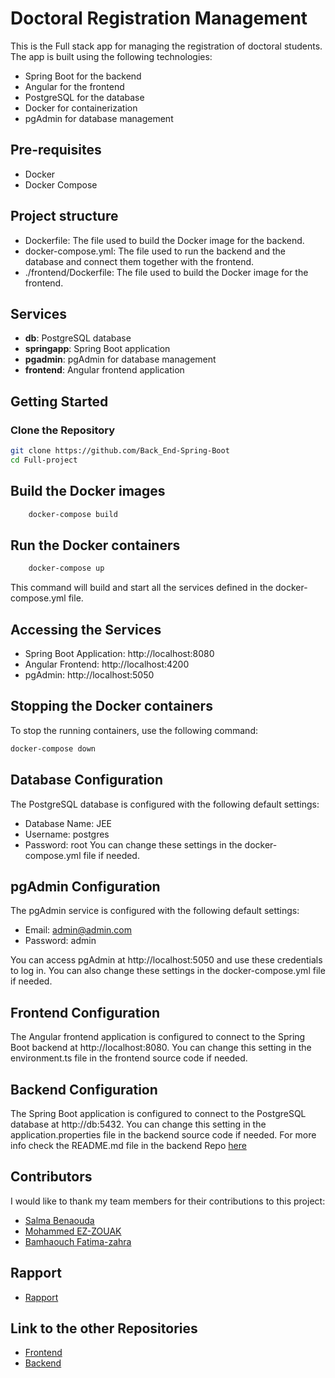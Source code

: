 # Doctoral Registration Management

This is the Full stack app for managing the registration of doctoral students. The app is built using the following technologies:
- Spring Boot for the backend
- Angular for the frontend
- PostgreSQL for the database
- Docker for containerization
- pgAdmin for database management
## Pre-requisites
- Docker
- Docker Compose
## Project structure

- Dockerfile: The file used to build the Docker image for the backend.
- docker-compose.yml: The file used to run the backend and the database and connect them together with the frontend.
- ./frontend/Dockerfile: The file used to build the Docker image for the frontend.


## Services

- **db**: PostgreSQL database
- **springapp**: Spring Boot application
- **pgadmin**: pgAdmin for database management
- **frontend**: Angular frontend application

## Getting Started

### Clone the Repository

```sh
git clone https://github.com/Back_End-Spring-Boot
cd Full-project
```
## Build the Docker images
    
```sh
    docker-compose build
```

## Run the Docker containers
    
```sh
    docker-compose up
```
This command will build and start all the services defined in the docker-compose.yml file.

## Accessing the Services

- Spring Boot Application: http://localhost:8080
- Angular Frontend: http://localhost:4200
- pgAdmin: http://localhost:5050

## Stopping the Docker containers

To stop the running containers, use the following command:

```sh
docker-compose down
```
## Database Configuration
The PostgreSQL database is configured with the following default settings:
- Database Name: JEE
- Username: postgres
- Password: root
You can change these settings in the docker-compose.yml file if needed.

## pgAdmin Configuration
The pgAdmin service is configured with the following default settings:
- Email: admin@admin.com
- Password: admin

You can access pgAdmin at http://localhost:5050 and use these credentials to log in.
You can also change these settings in the docker-compose.yml file if needed.

## Frontend Configuration
The Angular frontend application is configured to connect to the Spring Boot backend at http://localhost:8080. You can change this setting in the environment.ts file in the frontend source code if needed.

## Backend Configuration
The Spring Boot application is configured to connect to the PostgreSQL database at http://db:5432. You can change this setting in the application.properties file in the backend source code if needed.
For more info check the README.md file in the backend Repo [here](
    https://github.com/wail0022/Back_End-Spring-Boot )

## Contributors
I would like to thank my team members for their contributions to this project:
- [Salma Benaouda](https://github.com/SalmaBenaouda)
- [Mohammed EZ-ZOUAK](https://github.com/MedEZZOUAK)
- [Bamhaouch Fatima-zahra](https://github.com/Fatibam)

## Rapport
- [Rapport](GestionDoctorat.pdf)

## Link to the other Repositories

- [Frontend](https://github.com/SalmaBenaouda/frontDoc.git)
- [Backend](https://github.com/MedEZZOUAK/springapi_init.git)
